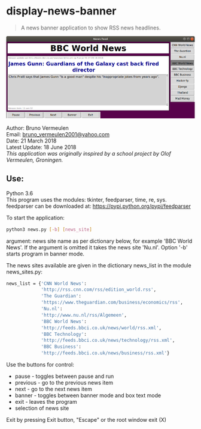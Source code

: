 # display-news-banner
> A news banner application to show RSS news headlines.

![](news_banner_screen_shot.png)

Author: Bruno Vermeulen<br />
Email: bruno_vermeulen2001@yahoo.com<br />
Date: 21 March 2018<br />
Latest Update: 18 June 2018<br />
*This application was originally inspired by a school project by Olof Vermeulen, Groningen.*
## Use: 
Python 3.6<br />
This program uses the modules: tkinter, feedparser, time, re, sys.<br />
feedparser can be downloaded at: https://pypi.python.org/pypi/feedparser<br />

To start the application:
```sh
python3 news.py [-b] [news_site]
```
argument: news site name as per dictionary below, for example 'BBC World News'. If the argument is omitted it takes the news site 'Nu.nl'. Option '-b' starts program in banner mode.

The news sites available are given in the dictionary news_list in the module news_sites.py:
```sh
news_list = {'CNN World News':
             'http://rss.cnn.com/rss/edition_world.rss',
             'The Guardian':
             'https://www.theguardian.com/business/economics/rss',
             'Nu.nl':
             'http://www.nu.nl/rss/Algemeen',
             'BBC World News':
             'http://feeds.bbci.co.uk/news/world/rss.xml',
             'BBC Technology':
             'http://feeds.bbci.co.uk/news/technology/rss.xml',
             'BBC Business':
             'http://feeds.bbci.co.uk/news/business/rss.xml'}
```
Use the buttons for control:
* pause - toggles between pause and run
* previous - go to the previous news item
* next - go to the next news item
* banner - toggles between banner mode and box text mode
* exit - leaves the program
* selection of news site

Exit by pressing Exit button, "Escape" or the root window exit (X)
